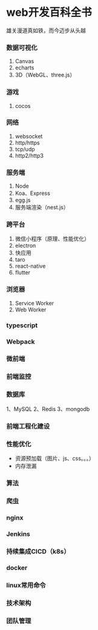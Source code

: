 # web开发百科全书

雄关漫道真如铁，而今迈步从头越

### 数据可视化

1. Canvas
2. echarts
3. 3D（WebGL、three.js）

### 游戏

1. cocos

### 网络

1. websocket
2. http/https
3. tcp/udp
4. http2/http3

### 服务端

1. Node
2. Koa、Express
3. egg.js
4. 服务端渲染（nest.js）

### 跨平台

1. 微信小程序（原理、性能优化）
2. electron
3. 快应用
4. taro
5. react-native
6. flutter

### 浏览器

1. Service Worker
2. Web Worker

### typescript

### Webpack

### 微前端

### 前端监控

### 数据库

1、MySQL
2、Redis
3、mongodb

### 前端工程化建设

### 性能优化

* 资源预加载（图片、js、css。。。）
* 内存泄漏

### 算法

### 爬虫

### nginx

### Jenkins

### 持续集成CICD（k8s）

### docker

### linux常用命令

### 技术架构

### 团队管理


